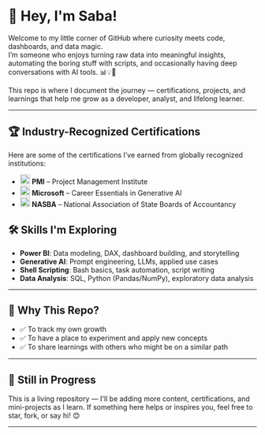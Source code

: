 # 🚀 Hey, I'm Saba!

Welcome to my little corner of GitHub where curiosity meets code, dashboards, and data magic.  
I’m someone who enjoys turning raw data into meaningful insights, automating the boring stuff with scripts, and occasionally having deep conversations with AI tools. 📊💡🤖

This repo is where I document the journey — certifications, projects, and learnings that help me grow as a developer, analyst, and lifelong learner.

---

## 🏆 Industry-Recognized Certifications

Here are some of the certifications I’ve earned from globally recognized institutions:

- <img src="https://upload.wikimedia.org/wikipedia/commons/9/97/PMI_Logo.svg" alt="PMI" width="20"/> **PMI** – Project Management Institute  
- <img src="https://upload.wikimedia.org/wikipedia/commons/4/44/Microsoft_logo.svg" alt="Microsoft" width="20"/> **Microsoft** – Career Essentials in Generative AI  
- <img src="https://upload.wikimedia.org/wikipedia/en/5/5f/NASBA_logo.png" alt="NASBA" width="20"/> **NASBA** – National Association of State Boards of Accountancy


## 🛠️ Skills I'm Exploring

- **Power BI**: Data modeling, DAX, dashboard building, and storytelling  
- **Generative AI**: Prompt engineering, LLMs, applied use cases  
- **Shell Scripting**: Bash basics, task automation, script writing  
- **Data Analysis**: SQL, Python (Pandas/NumPy), exploratory data analysis

---

## 📌 Why This Repo?

- ✅ To track my own growth  
- ✅ To have a place to experiment and apply new concepts  
- ✅ To share learnings with others who might be on a similar path

---

## 🔄 Still in Progress

This is a living repository — I'll be adding more content, certifications, and mini-projects as I learn. If something here helps or inspires you, feel free to star, fork, or say hi! 😊

---
